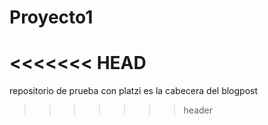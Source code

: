 # Proyecto1
<<<<<<< HEAD
=======
repositorio de prueba con platzi
es la cabecera del blogpost
>>>>>>> header
